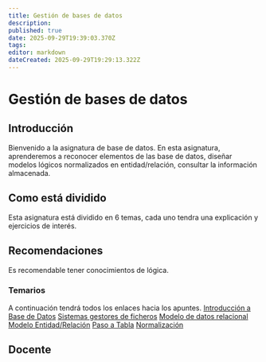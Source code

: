 ```yaml
---
title: Gestión de bases de datos
description: 
published: true
date: 2025-09-29T19:39:03.370Z
tags: 
editor: markdown
dateCreated: 2025-09-29T19:29:13.322Z
---
```


# Gestión de bases de datos
## Introducción
Bienvenido a la asignatura de base de datos. En esta asignatura, aprenderemos a reconocer elementos de las base de datos, diseñar modelos lógicos normalizados en entidad/relación, consultar la información almacenada.


## Como está dividido
Esta asignatura está dividido en 6 temas, cada uno tendra una explicación y ejercicios de interés.
## Recomendaciones
Es recomendable tener conocimientos de lógica.
### Temarios
A continuación tendrá todos los enlaces hacia los apuntes.
[Introducción a Base de Datos](introduccion)
[Sistemas gestores de ficheros](sistemas_gestores)
[Modelo de datos relacional](modelos)
[Modelo Entidad/Relación](entidad-relacion)
[Paso a Tabla](paso-tabla)
[Normalización](Normalizacion)

## Docente

